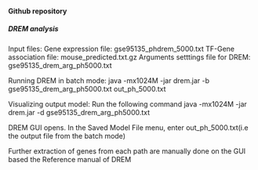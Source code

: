 #### Github repository

##### DREM analysis
Input files:
Gene expression file: gse95135_phdrem_5000.txt
TF-Gene association file:  mouse_predicted.txt.gz
Arguments setttings file for DREM: gse95135_drem_arg_ph5000.txt

Running DREM in batch mode: java -mx1024M -jar drem.jar -b gse95135_drem_arg_ph5000.txt out_ph_5000.txt

Visualizing output model: Run the following command 
java -mx1024M -jar drem.jar -d gse95135_drem_arg_ph5000.txt 

DREM GUI opens. In the Saved Model File menu, enter out_ph_5000.txt(i.e the output file from the batch mode)

Further extraction of genes from each path are manually done on the GUI based the Reference manual of DREM



